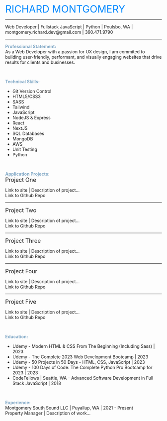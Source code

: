 <span style="color:#008aff;"><font size="6">RICHARD MONTGOMERY</font></span>
<hr>
Web Developer | Fullstack JavaScript | Python |
Poulsbo, WA | montgomery.richard.dev@gmail.com | 360.471.9790
<hr>

<span style="color:#84aac7;"><strong>Professional Statement:</strong></span>
<br>
As a Web Developer with a passion for UX design, I am commited to building user-friendly, performant, and visually engaging websites that drive results for clients and businesses.

<br>

<span style="color:#84aac7;"><strong>Technical Skills:</strong></span>
<br>
 - Git Version Control
 - HTML5/CSS3
 - SASS
 - Tailwind
 - JavaScript
 - NodeJS & Express
 - React
 - NextJS
 - SQL Databases
 - MongoDB
 - AWS
 - Unit Testing
 - Python

<br>

<span style="color:#84aac7;"><strong>Application Projects:</strong></span>
<br>
<font size="4">Project One</font>

Link to site | Description of project...
<br>
Link to Github Repo

<hr>
<font size="4">Project Two</font>

Link to site | Description of project...
<br>
Link to Github Repo

<hr>
<font size="4">Project Three</font>

Link to site | Description of project...
<br>
Link to Github Repo

<hr>
<font size="4">Project Four</font>

Link to site | Description of project...
<br>
Link to Github Repo

<hr>
<font size="4">Project Five</font>

Link to site | Description of project...
<br>
Link to Github Repo

<br>

<span style="color:#84aac7;"><strong>Education:</strong></span>
<br>
* Udemy - Modern HTML & CSS From The Beginning (Including Sass) | 2023
* Udemy - The Complete 2023 Web Development Bootcamp | 2023
* Udemy - 50 Projects in 50 Days - HTML, CSS, JavaScript | 2023
* Udemy - 100 Days of Code: The Complete Python Pro Bootcamp for 2023 | 2023
* CodeFellows | Seattle, WA - Advanced Software Development in Full Stack JavaScript | 2018

<br>

<span style="color:#84aac7;"><strong>Experience:</strong></span>
<br>
Montgomery South Sound LLC | Puyallup, WA | 2021 - Present
<br>
Property Manager | Description of work...
<br>
